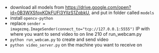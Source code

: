 - download all models from https://drive.google.com/open?id=0B3WXSfqxKDkFUFl3YllzS1ZqbkU, and put in folder called `models`
- install `opencv-python`
- replace `sender = imagezmq.ImageSender(connect_to="tcp://127.0.0.1:5555")` IP with where you want to send video to on line 210 of run_webcam.py
- `python run_webcam.py` to create and send video
- `python video_server.py` on the machine you want to receive on
